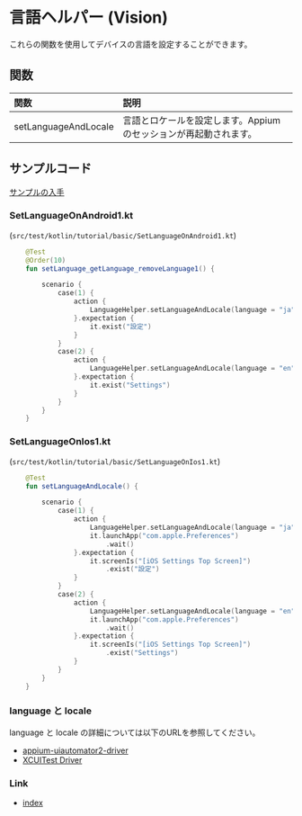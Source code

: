 # 言語ヘルパー (Vision)

これらの関数を使用してデバイスの言語を設定することができます。

## 関数

| 関数                   | 説明                                  |
|:---------------------|:------------------------------------|
| setLanguageAndLocale | 言語とロケールを設定します。Appiumのセッションが再起動されます。 |

## サンプルコード

[サンプルの入手](../../../vision/getting_samples_ja.md)

### SetLanguageOnAndroid1.kt

(`src/test/kotlin/tutorial/basic/SetLanguageOnAndroid1.kt`)

```kotlin
    @Test
    @Order(10)
    fun setLanguage_getLanguage_removeLanguage1() {

        scenario {
            case(1) {
                action {
                    LanguageHelper.setLanguageAndLocale(language = "ja", locale = "JP")
                }.expectation {
                    it.exist("設定")
                }
            }
            case(2) {
                action {
                    LanguageHelper.setLanguageAndLocale(language = "en", locale = "US")
                }.expectation {
                    it.exist("Settings")
                }
            }
        }
    }
```

### SetLanguageOnIos1.kt

(`src/test/kotlin/tutorial/basic/SetLanguageOnIos1.kt`)

```kotlin
    @Test
    fun setLanguageAndLocale() {

        scenario {
            case(1) {
                action {
                    LanguageHelper.setLanguageAndLocale(language = "ja", locale = "JP")
                    it.launchApp("com.apple.Preferences")
                        .wait()
                }.expectation {
                    it.screenIs("[iOS Settings Top Screen]")
                        .exist("設定")
                }
            }
            case(2) {
                action {
                    LanguageHelper.setLanguageAndLocale(language = "en", locale = "US")
                    it.launchApp("com.apple.Preferences")
                        .wait()
                }.expectation {
                    it.screenIs("[iOS Settings Top Screen]")
                        .exist("Settings")
                }
            }
        }
    }
```

### language と locale

language と locale の詳細については以下のURLを参照してください。<br>

- [appium-uiautomator2-driver](https://github.com/appium/appium-uiautomator2-driver)<br>
- [XCUITest Driver](https://appium.github.io/appium-xcuitest-driver/4.16/capabilities/)

### Link

- [index](../../../index_ja.md)

